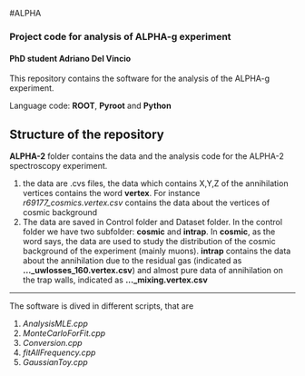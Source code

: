 #ALPHA
### Project code for analysis of ALPHA-g experiment
#### PhD student Adriano Del Vincio


This repository contains the software for the analysis of the ALPHA-g experiment.

Language code: **ROOT**, **Pyroot** and **Python**

Structure of the repository
---
**ALPHA-2** folder contains the data and the analysis code for the ALPHA-2 spectroscopy experiment. 

1. the data are .cvs files, the data which contains X,Y,Z of the annihilation vertices contains the word **vertex**. For instance *r69177_cosmics.vertex.csv* contains the data about the vertices of cosmic background
2. The data are saved in Control folder and Dataset folder. In the control folder we have two subfolder: **cosmic** and **intrap**. In **cosmic**, as the word says, the data are used to study the distribution of the cosmic background of the experiment (mainly muons). **intrap** contains the data about the annihilation due to the residual gas (indicated as **..._uwlosses_160.vertex.csv**) and almost pure data of annihilation on the trap walls, indicated as **..._mixing.vertex.csv**
---

The software is dived in different scripts, that are

1. *AnalysisMLE.cpp*
2. *MonteCarloForFit.cpp*
3. *Conversion.cpp*
4. *fitAllFrequency.cpp*
5. *GaussianToy.cpp*
